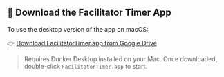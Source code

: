 ## 🔽 Download the Facilitator Timer App

To use the desktop version of the app on macOS:

👉 [Download FacilitatorTimer.app from Google Drive](https://drive.google.com/drive/folders/1AwM6nLJiA78Dae6qAuydwbO9FxLD1euV?usp=drive_link)

> Requires Docker Desktop installed on your Mac.
> Once downloaded, double-click `FacilitatorTimer.app` to start.
